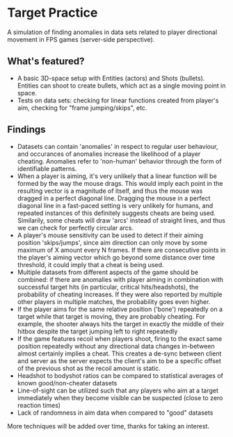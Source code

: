 # Target Practice
A simulation of finding anomalies in data sets related to player directional movement in FPS games (server-side perspective).

## What's featured?  
- A basic 3D-space setup with Entities (actors) and Shots (bullets). Entities can shoot to create bullets, which act as a single moving point in space.
- Tests on data sets: checking for linear functions created from player's aim, checking for "frame jumping/skips", etc.

## Findings  
- Datasets can contain 'anomalies' in respect to regular user behaviour, and occurances of anomalies increase the likelihood of a player cheating. Anomalies refer to 'non-human' behavior through the form of identifiable patterns.
- When a player is aiming, it's very unlikely that a linear function will be formed by the way the mouse drags. This would imply each point in the resulting vector is a magnitude of itself, and thus the mouse was dragged in a perfect diagonal line. Dragging the mouse in a perfect diagonal line in a fast-paced setting is very unlikely for humans, and repeated instances of this definitely suggests cheats are being used. Similarily, some cheats will draw 'arcs' instead of straight lines, and thus we can check for perfectly circular arcs.
- A player's mouse sensitivity can be used to detect if their aiming position 'skips/jumps', since aim direction can only move by some maximum of X amount every N frames. If there are consecutive points in the player's aiming vector which go beyond some distance over time threshold, it could imply that a cheat is being used.
- Multiple datasets from different aspects of the game should be combined: if there are anomalies with player aiming in combination with successful target hits (in particular, critical hits/headshots), the probability of cheating increases. If they were also reported by multiple other players in multiple matches, the probability goes even higher.
- If the player aims for the same relative position ('bone') repeatedly on a target while that target is moving, they are probably cheating. For example, the shooter always hits the target in exactly the middle of their hitbox despite the target jumping left to right repeatedly
- If the game features recoil when players shoot, firing to the exact same position repeatedly without any directional data changes in-between almost certainly implies a cheat. This creates a de-sync between client and server as the server expects the client's aim to be a specific offset of the previous shot as the recoil amount is static.
- Headshot to bodyshot ratios can be compared to statistical averages of known good/non-cheater datasets
- Line-of-sight can be utilized such that any players who aim at a target immediately when they become visible can be suspected (close to zero reaction times)
- Lack of randomness in aim data when compared to "good" datasets
  
More techniques will be added over time, thanks for taking an interest.






